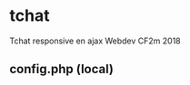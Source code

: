 # tchat
Tchat responsive en ajax Webdev CF2m 2018

## config.php (local)
<?php
/**
 * Constantes de connexion à notre DB
 */
define("DB_HOST","localhost");
define("DB_PORT",3306);
define("DB_NAME","chat18cf2m");
define("DB_LOGIN","root");
define("DB_PWD","");
define("DB_CHARSET","utf8");

## 30/04/218
! modification de structure de la table theuser

DROP TABLE IF EXISTS `theuser`;
CREATE TABLE IF NOT EXISTS `theuser` (
  `idutil` int(10) UNSIGNED NOT NULL AUTO_INCREMENT,
  `themail` varchar(255) NOT NULL,
  `thelogin` varchar(50) NOT NULL,
  `thepwd` varchar(64) NOT NULL,
  `thekey` varchar(64) DEFAULT NULL,
  `thevalidate` tinyint(3) UNSIGNED DEFAULT '0',
  PRIMARY KEY (`idutil`),
  UNIQUE KEY `thelogin_UNIQUE` (`thelogin`)
) ENGINE=InnoDB DEFAULT CHARSET=utf8;
COMMIT;

## Travail colaboratif de la classe web 2018 du CF2m
Nous noterons ici le cahier des charges et la répartition des tâches (voir dans Projects pour celle-ci et dans Issues pour la gestion des bugs)
